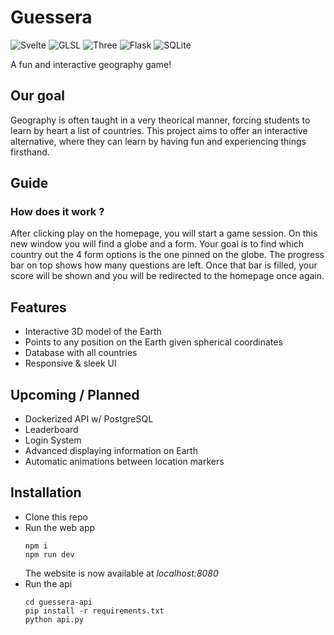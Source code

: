 # Guessera

![Svelte](https://img.shields.io/badge/Svelte-black?style=flat-square&logo=Svelte)
![GLSL](https://img.shields.io/badge/WebGL-black?style=flat-square&logo=webgl)
![Three](https://img.shields.io/badge/Three-black?style=flat-square&logo=three.js)
![Flask](https://img.shields.io/badge/Flask-black?style=flat-square&logo=Flask)
![SQLite](https://img.shields.io/badge/SQLite-black?style=flat-square&logo=SQLite)

A fun and interactive geography game!

## Our goal

Geography is often taught in a very theorical manner, forcing students to learn by heart a list of countries. This project aims to offer an interactive alternative, where they can learn by having fun and experiencing things firsthand.

## Guide

### How does it work ?

After clicking play on the homepage, you will start a game session. On this new window you will find a globe and a form. Your goal is to find which country out the 4 form options is the one pinned on the globe. The progress bar on top shows how many questions are left. Once that bar is filled, your score will be shown and you will be redirected to the homepage once again.

## Features

- Interactive 3D model of the Earth
- Points to any position on the Earth given spherical coordinates
- Database with all countries
- Responsive & sleek UI

## Upcoming / Planned

- Dockerized API w/ PostgreSQL
- Leaderboard
- Login System
- Advanced displaying information on Earth
- Automatic animations between location markers

## Installation

- Clone this repo
- Run the web app
  ```
  npm i
  npm run dev
  ```
  The website is now available at _localhost:8080_
- Run the api
  ```
  cd guessera-api
  pip install -r requirements.txt
  python api.py
  ```